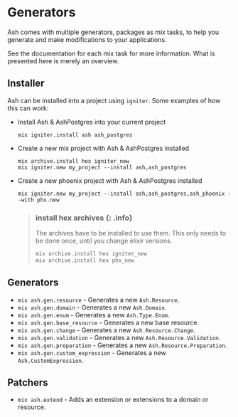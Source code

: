 # Generators

Ash comes with multiple generators, packages as mix tasks, to help you generate and make modifications to your applications.

See the documentation for each mix task for more information. What is presented here is merely an overview.

## Installer

Ash can be installed into a project using `igniter`. Some examples of how this can work:

- Install Ash & AshPostgres into your current project

  ```
  mix igniter.install ash ash_postgres
  ```

- Create a new mix project with Ash & AshPostgres installed

  ```
  mix archive.install hex igniter_new
  mix igniter.new my_project --install ash,ash_postgres
  ```

- Create a new phoenix project with Ash & AshPostgres installed

  ```
  mix igniter.new my_project --install ash,ash_postgres,ash_phoenix --with phx.new
  ```

  > ### install hex archives {: .info}
  >
  > The archives have to be installed to use them. This only needs to be done once, until you change elixir versions.
  >
  > ```elixir
  > mix archive.install hex igniter_new
  > mix archive.install hex phx_new
  > ```

## Generators

- `mix ash.gen.resource` - Generates a new `Ash.Resource`.
- `mix ash.gen.domain` - Generates a new `Ash.Domain`.
- `mix ash.gen.enum` - Generates a new `Ash.Type.Enum`.
- `mix ash.gen.base_resource` - Generates a new base resource.
- `mix ash.gen.change` - Generates a new `Ash.Resource.Change`.
- `mix ash.gen.validation` - Generates a new `Ash.Resource.Validation`.
- `mix ash.gen.preparation` - Generates a new `Ash.Resource.Preparation`.
- `mix ash.gen.custom_expression` - Generates a new `Ash.CustomExpression`.

## Patchers

- `mix ash.extend` - Adds an extension or extensions to a domain or resource.

